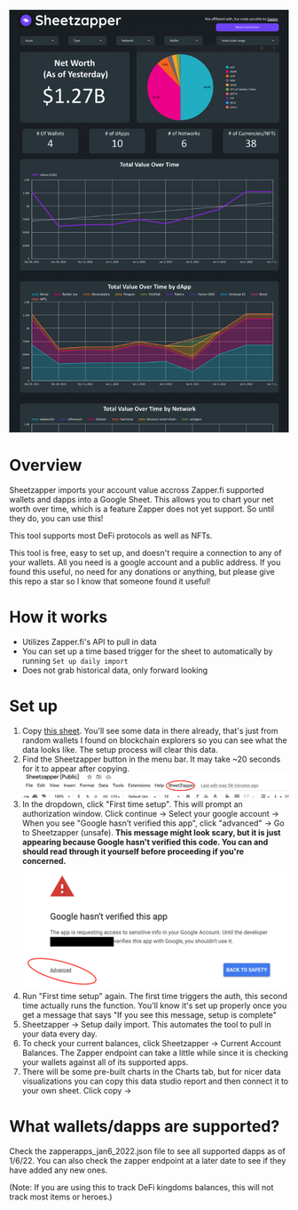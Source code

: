 ![Data studio report example](img/dsexample.png)

# Overview

Sheetzapper imports your account value accross Zapper.fi supported wallets and dapps into a Google Sheet. This allows you to chart your net worth over time, which is a feature Zapper does not yet support. So until they do, you can use this!

This tool supports most DeFi protocols as well as NFTs.

This tool is free, easy to set up, and doesn't require a connection to any of your wallets. All you need is a google account and a public address. If you found this useful, no need for any donations or anything, but please give this repo a star so I know that someone found it useful!

# How it works

- Utilizes Zapper.fi's API to pull in data
- You can set up a time based trigger for the sheet to automatically by running `Set up daily import`
- Does not grab historical data, only forward looking

# Set up

1. Copy [this sheet](https://docs.google.com/spreadsheets/d/1y41yE1sKH6ogZ_JK3HiFJHKRXhzsIRZG6mXDbgOeQCI/edit#gid=0). You'll see some data in there already, that's just from random wallets I found on blockchain explorers so you can see what the data looks like. The setup process will clear this data.
2. Find the Sheetzapper button in the menu bar. It may take ~20 seconds for it to appear after copying.
   ![Menu button](img/menubar.png)
3. In the dropdown, click "First time setup". This will prompt an authorization window. Click continue -> Select your google account -> When you see "Google hasn’t verified this app", click "advanced" -> Go to Sheetzapper (unsafe). **This message might look scary, but it is just appearing because Google hasn't verified this code. You can and should read through it yourself before proceeding if you're concerned.**
   ![Advanced](img/authflowunsafe.png)
4. Run "First time setup" again. The first time triggers the auth, this second time actually runs the function. You'll know it's set up properly once you get a message that says "If you see this message, setup is complete"
5. Sheetzapper -> Setup daily import. This automates the tool to pull in your data every day.
6. To check your current balances, click Sheetzapper -> Current Account Balances. The Zapper endpoint can take a little while since it is checking your wallets against all of its supported apps.
7. There will be some pre-built charts in the Charts tab, but for nicer data visualizations you can copy this data studio report and then connect it to your own sheet. Click copy ->

# What wallets/dapps are supported?

Check the zapperapps_jan6_2022.json file to see all supported dapps as of 1/6/22. You can also check the zapper endpoint at a later date to see if they have added any new ones.

(Note: If you are using this to track DeFi kingdoms balances, this will not track most items or heroes.)

